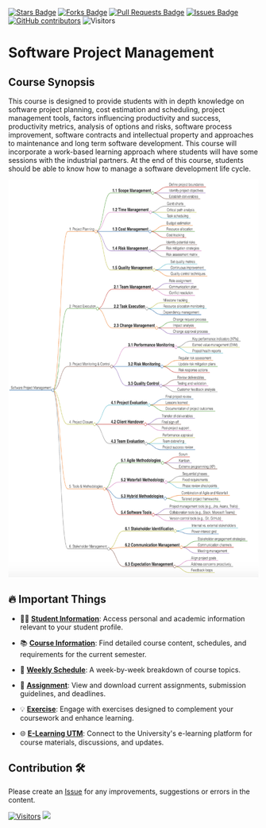 <a href="https://github.com/drshahizan/project-management/stargazers"><img src="https://img.shields.io/github/stars/drshahizan/project-management" alt="Stars Badge"/></a>
<a href="https://github.com/drshahizan/project-management/network/members"><img src="https://img.shields.io/github/forks/drshahizan/project-management" alt="Forks Badge"/></a>
<a href="https://github.com/drshahizan/project-management/pulls"><img src="https://img.shields.io/github/issues-pr/drshahizan/project-management" alt="Pull Requests Badge"/></a>
<a href="https://github.com/drshahizan/project-management"><img src="https://img.shields.io/github/issues/drshahizan/project-management" alt="Issues Badge"/></a>
<a href="https://github.com/drshahizan/project-management/graphs/contributors"><img alt="GitHub contributors" src="https://img.shields.io/github/contributors/drshahizan/project-management?color=2b9348"></a>
![Visitors](https://api.visitorbadge.io/api/visitors?path=https%3A%2F%2Fgithub.com%2Fdrshahizan%2Fproject-management&labelColor=%23d9e3f0&countColor=%23697689&style=flat)

# Software Project Management

## Course Synopsis
This course is designed to provide students with in depth knowledge on software
project planning, cost estimation and scheduling, project management tools,
factors influencing productivity and success, productivity metrics, analysis of
options and risks, software process improvement, software contracts and
intellectual property and approaches to maintenance and long term software
development. This course will incorporate a work-based learning approach where
students will have some sessions with the industrial partners. At the end of this
course, students should be able to know how to manage a software development
life cycle.

<p align="center">
<img src="/images/SPM.png"  height="800" />
</p>

## 🔥 Important Things

- 🧑‍🎓 **[Student Information](profile/readme.md)**: Access personal and academic information relevant to your student profile.
  
- 📚 **[Course Information](./images/CI%20MCSD1043%20Sem220232024.pdf)**: Find detailed course content, schedules, and requirements for the current semester.

- 📅 **[Weekly Schedule](./materials/schedule.md)**: A week-by-week breakdown of course topics.

- 📝 **[Assignment](./assignment)**: View and download current assignments, submission guidelines, and deadlines.
  
- 💡 **[Exercise](./exercise)**: Engage with exercises designed to complement your coursework and enhance learning.
  
- 🌐 **[E-Learning UTM](https://elearning.utm.my/23242/index.php)**: Connect to the University's e-learning platform for course materials, discussions, and updates.
## Contribution 🛠️
Please create an [Issue](https://github.com/drshahizan/project-management/issues) for any improvements, suggestions or errors in the content.

[![Visitors](https://api.visitorbadge.io/api/visitors?path=https%3A%2F%2Fgithub.com%2Fdrshahizan&labelColor=%23697689&countColor=%23555555&style=plastic)](https://visitorbadge.io/status?path=https%3A%2F%2Fgithub.com%2Fdrshahizan)
![](https://hit.yhype.me/github/profile?user_id=81284918)
